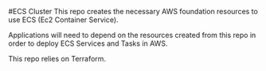 #ECS Cluster
This repo creates the necessary AWS foundation resources to use ECS (Ec2 Container Service).

Applications will need to depend on the resources created from this repo in order to deploy ECS Services and Tasks in AWS.

This repo relies on Terraform.
